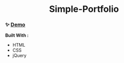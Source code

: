 
<h1 align="center">  Simple-Portfolio  </h1>



### ✨ [Demo](https://mosaif00.github.io/Simple-Portfolio/)



**Built With :**
  - HTML
  - CSS
  - jQuery


